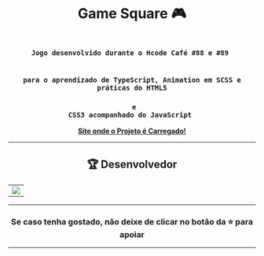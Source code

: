 
# <p align="center"> Game Square 🎮</p> 

### <div align="center"><code> Jogo desenvolvido durante o Hcode Café #88 e #89 </code></div>
### <div align="center"><code> para o aprendizado de TypeScript, Animation em SCSS e práticas do HTML5 </code></div>
### <div align="center"><code> e CSS3 acompanhado do JavaScript </code></div>

<div align="center">
    <b><a href="https://guidsribeiro.github.io/game-square/src/index.html">Site onde o Projeto é Carregado!</a></b>
</div>
 

-------------------------------------------------------------------------------------------------------------------------------------------

## <p align="center"> 🏆 Desenvolvedor </p> 

<table align="center">
	<tr>
		<td>
            <a href="https://github.com/guidsribeiro/game-square/graphs/contributors">
              <img src="https://contrib.rocks/image?repo=guidsribeiro/game-square" />
            </a>
        </td>
	</tr>
</table>

----------------------------------------------------------

### <p align="center"> Se caso tenha gostado, não deixe de clicar no botão da ⭐ para apoiar </p>

----------------------------------------------------------
